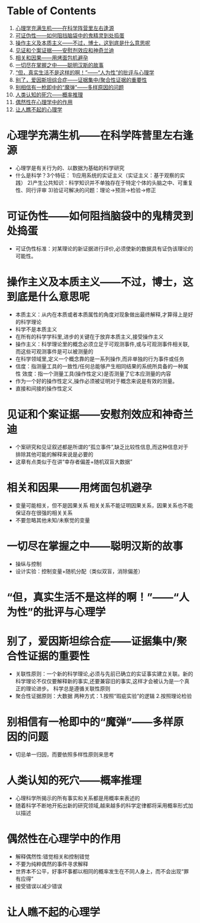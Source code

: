 
# Table of Contents

1.  [心理学充满生机——在科学阵营里左右逢源](#org35c8c69)
2.  [可证伪性——如何阻挡脑袋中的鬼精灵到处捣蛋](#org00e3a91)
3.  [操作主义及本质主义——不过，博士，这到底是什么意思呢](#org490bf1c)
4.  [见证和个案证据——安慰剂效应和神奇兰迪](#orga5a5ea6)
5.  [相关和因果——用烤面包机避孕](#org471e405)
6.  [一切尽在掌握之中——聪明汉斯的故事](#orgd72daa8)
7.  [“但，真实生活不是这样的啊！”——“人为性”的批评与心理学](#org3c13a8e)
8.  [别了，爱因斯坦综合症——证据集中/聚合性证据的重要性](#org56b6366)
9.  [别相信有一枪即中的“魔弹”——多样原因的问题](#orgc3248d2)
10. [人类认知的死穴——概率推理](#org0579726)
11. [偶然性在心理学中的作用](#orgdf8e704)
12. [让人瞧不起的心理学](#org82cd4b9)



<a id="org35c8c69"></a>

# 心理学充满生机——在科学阵营里左右逢源

-   心理学是有关行为的、以数据为基础的科学研究
-   什么是科学？3个特征：
    1)应用系统的实证主义（实证主义：基于观察的实践）
    2)产生公共知识：科学知识并不单独存在于特定个体的头脑之中、可重复性、同行评审
    3)验证可解决的问题：理论->预测->检验->修正


<a id="org00e3a91"></a>

# 可证伪性——如何阻挡脑袋中的鬼精灵到处捣蛋

-   可证伪性标准：对某理论的新证据进行评价,必须使新的数据具有证伪该理论的可能性。


<a id="org490bf1c"></a>

# 操作主义及本质主义——不过，博士，这到底是什么意思呢

-   本质主义：从内在本质或者本质属性的角度对现象做出最终解释,才算得上是好的科学理论
-   科学不是本质主义
-   在所有的科学学科里,进步的关键在于放弃本质主义,接受操作主义
-   操作主义：科学理论里的概念必须立足于可观测事件,或与可观测事件相关联,而这些可观测事件是可以被测量的
-   在科学领域里,定义一个概念靠的是一系列操作,而非单独的行为事件或任务
-   信度：指测量工具的一致性/任何总能够产生相同结果的系统所具备的一种属性
    效度：指一个测量工具(操作性定义)是否测量了它本应测量的内容
-   作为一个好的操作性定义,操作必须被证明对于概念来说是有效的测量。
-   直接和间接的操作性定义


<a id="orga5a5ea6"></a>

# 见证和个案证据——安慰剂效应和神奇兰迪

-   个案研究和见证叙述都是所谓的“孤立事件”,缺乏比较性信息,而这种信息对于排除其他可能的解释来说是必要的
-   这章有点类似于在讲“幸存者偏差+随机双盲大数据”


<a id="org471e405"></a>

# 相关和因果——用烤面包机避孕

-   变量可能相关，但不是因果关系
    相关关系不能证明因果关系，因果关系也不能保证存在很强的相关关系
-   不要忽略其他未知/未察觉的变量


<a id="orgd72daa8"></a>

# 一切尽在掌握之中——聪明汉斯的故事

-   操纵与控制
-   设计实验：控制变量+随机分配（类似双盲，消除偏差）


<a id="org3c13a8e"></a>

# “但，真实生活不是这样的啊！”——“人为性”的批评与心理学


<a id="org56b6366"></a>

# 别了，爱因斯坦综合症——证据集中/聚合性证据的重要性

-   关联性原则：一个新的科学理论,必须与先前已确立的实证事实建立关联。新的科学理论不仅仅要解释新的事实,还要兼容旧的事实,这样才会被认为是一个真正的理论进步。
    科学总是遵循关联性原则
-   聚合性证据原则：大数据
    两种方式：1.按照“瑕疵实验”的逻辑 2.按照理论检验


<a id="orgc3248d2"></a>

# 别相信有一枪即中的“魔弹”——多样原因的问题

-   切忌单一归因，而要依照多样性原则来思考


<a id="org0579726"></a>

# 人类认知的死穴——概率推理

-   心理科学所揭示的所有事实和关系都是用概率来表述的
-   随着科学不断地开拓出新的研究领域,越来越多的科学定律都将采用概率形式加以描述


<a id="orgdf8e704"></a>

# 偶然性在心理学中的作用

-   解释偶然性:错觉相关和控制错觉
-   不要为纯粹偶然的事件寻求解释
-   世界本不公平，好事坏事都以相同的概率发生在不同人身上，而不会出现“罪有应得”
-   接受错误以减少错误


<a id="org82cd4b9"></a>

# 让人瞧不起的心理学

